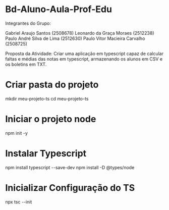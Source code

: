 # Bd-Aluno-Aula-Prof-Edu

Integrantes do Grupo:

Gabriel Araujo Santos (2508678)
Leonardo da Graça Moraes (2512238)
Paulo André Silva de Lima (2512630)
Paulo Vitor Macieira Carvalho (2508725)

Proposta da Atividade: Criar uma aplicação em typescript capaz de calcular faltas e médias das notas em typescript, armazenando os alunos em CSV e os boletins em TXT. 



# Criar pasta do projeto
mkdir meu-projeto-ts
cd meu-projeto-ts

# Iniciar o projeto node
npm init -y

# Instalar Typescript
npm install typescript --save-dev
npm install -D @types/node

# Inicializar Configuração do TS
npx tsc --init
